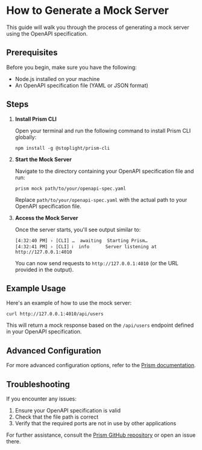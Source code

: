 # How to Generate a Mock Server

This guide will walk you through the process of generating a mock server using the OpenAPI specification.

## Prerequisites

Before you begin, make sure you have the following:

- Node.js installed on your machine
- An OpenAPI specification file (YAML or JSON format)

## Steps

1. **Install Prism CLI**

   Open your terminal and run the following command to install Prism CLI globally:

   ```
   npm install -g @stoplight/prism-cli
   ```

2. **Start the Mock Server**

   Navigate to the directory containing your OpenAPI specification file and run:

   ```
   prism mock path/to/your/openapi-spec.yaml
   ```

   Replace `path/to/your/openapi-spec.yaml` with the actual path to your OpenAPI specification file.

3. **Access the Mock Server**

   Once the server starts, you'll see output similar to:

   ```
   [4:32:40 PM] › [CLI] …  awaiting  Starting Prism…
   [4:32:41 PM] › [CLI] ℹ  info      Server listening at http://127.0.0.1:4010
   ```

   You can now send requests to `http://127.0.0.1:4010` (or the URL provided in the output).

## Example Usage

Here's an example of how to use the mock server:

```
curl http://127.0.0.1:4010/api/users
```

This will return a mock response based on the `/api/users` endpoint defined in your OpenAPI specification.

## Advanced Configuration

For more advanced configuration options, refer to the [Prism documentation](https://meta.stoplight.io/docs/prism/docs/getting-started/01-installation.md).

## Troubleshooting

If you encounter any issues:

1. Ensure your OpenAPI specification is valid
2. Check that the file path is correct
3. Verify that the required ports are not in use by other applications

For further assistance, consult the [Prism GitHub repository](https://github.com/stoplightio/prism) or open an issue there.